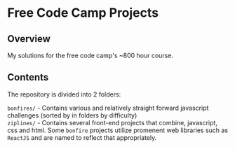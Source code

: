 # Free Code Camp Projects
## Overview
My solutions for the free code camp's ~800 hour course.

## Contents
The repository is divided into 2 folders:  

`bonfires/` - Contains various and relatively straight forward javascript challenges (sorted by in folders by difficulty)  
`ziplines/` - Contains several front-end projects that combine, javascript, css and html. Some `bonfire` projects utilize promenent web libraries such as `ReactJS` and are named to reflect that appropriately.
